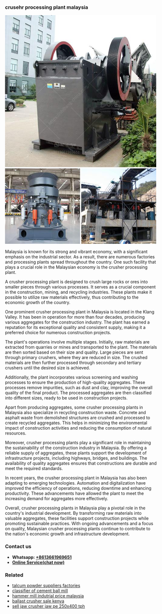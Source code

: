 <h3>crusehr processing plant malaysia</h3><img src='1706768042.jpg' alt=''><p>Malaysia is known for its strong and vibrant economy, with a significant emphasis on the industrial sector. As a result, there are numerous factories and processing plants spread throughout the country. One such facility that plays a crucial role in the Malaysian economy is the crusher processing plant.</p><p>A crusher processing plant is designed to crush large rocks or ores into smaller pieces through various processes. It serves as a crucial component in the construction, mining, and recycling industries. These plants make it possible to utilize raw materials effectively, thus contributing to the economic growth of the country.</p><p>One prominent crusher processing plant in Malaysia is located in the Klang Valley. It has been in operation for more than four decades, producing various aggregates for the construction industry. The plant has earned a reputation for its exceptional quality and consistent supply, making it a preferred choice for numerous construction projects.</p><p>The plant's operations involve multiple stages. Initially, raw materials are extracted from quarries or mines and transported to the plant. The materials are then sorted based on their size and quality. Large pieces are sent through primary crushers, where they are reduced in size. The crushed materials are then further processed through secondary and tertiary crushers until the desired size is achieved.</p><p>Additionally, the plant incorporates various screening and washing processes to ensure the production of high-quality aggregates. These processes remove impurities, such as dust and clay, improving the overall quality of the final product. The processed aggregates are then classified into different sizes, ready to be used in construction projects.</p><p>Apart from producing aggregates, some crusher processing plants in Malaysia also specialize in recycling construction waste. Concrete and asphalt waste from demolished structures are crushed and processed to create recycled aggregates. This helps in minimizing the environmental impact of construction activities and reducing the consumption of natural resources.</p><p>Moreover, crusher processing plants play a significant role in maintaining the sustainability of the construction industry in Malaysia. By offering a reliable supply of aggregates, these plants support the development of infrastructure projects, including highways, bridges, and buildings. The availability of quality aggregates ensures that constructions are durable and meet the required standards.</p><p>In recent years, the crusher processing plant in Malaysia has also been adapting to emerging technologies. Automation and digitalization have improved the efficiency of operations, reducing downtime and enhancing productivity. These advancements have allowed the plant to meet the increasing demand for aggregates more effectively.</p><p>Overall, crusher processing plants in Malaysia play a pivotal role in the country's industrial development. By transforming raw materials into valuable aggregates, these facilities support construction projects while promoting sustainable practices. With ongoing advancements and a focus on quality, Malaysian crusher processing plants continue to contribute to the nation's economic growth and infrastructure development.</p><h3>Contact us</h3><ul><li><strong>Whatsapp:&nbsp;<a href="https://wa.me/8613661969651">+8613661969651</a></strong></li><li><a href="https://swt.shibang-china.com/?git&amp;zhl&amp;crusehr processing plant malaysia"><strong>Online Service(chat now)</strong></a></li></ul><h3>Related</h3><ul><li><a href='talcum powder suppliers factories.md'>talcum powder suppliers factories</a></li><li><a href='classifier of cement ball mill.md'>classifier of cement ball mill</a></li><li><a href='hammer mill indutrial price malaysia.md'>hammer mill indutrial price malaysia</a></li><li><a href='ballast crusher sale kenya.md'>ballast crusher sale kenya</a></li><li><a href='sell jaw crusher jaw pe 250x400 tph.md'>sell jaw crusher jaw pe 250x400 tph</a></li></ul>